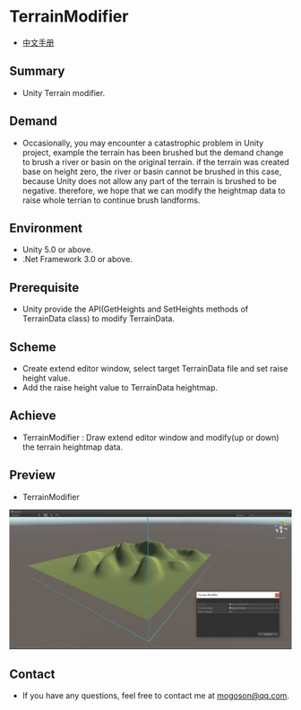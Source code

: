 ﻿# TerrainModifier
- [中文手册](./README_ZH.md)

## Summary
- Unity Terrain modifier.

## Demand
- Occasionally, you may encounter a catastrophic problem in Unity project, example the terrain has
  been brushed but the demand change to brush a river or basin on the original terrain. if the
  terrain was created base on height zero, the river or basin cannot be brushed in this case, because
  Unity does not allow any part of the terrain is brushed to be negative. therefore, we hope that we
  can modify the heightmap data to raise whole terrian to continue brush landforms.

## Environment
- Unity 5.0 or above.
- .Net Framework 3.0 or above.

## Prerequisite
- Unity provide the API(GetHeights and SetHeights methods of TerrainData class) to modify TerrainData.

## Scheme
- Create extend editor window, select target TerrainData file and set raise height value.
- Add the raise height value to TerrainData heightmap.

## Achieve
- TerrainModifier : Draw extend editor window and modify(up or down) the terrain heightmap data.

## Preview
- TerrainModifier

![Terrain Modifier](./Attachments/TerrainModifier.png)

## Contact
- If you have any questions, feel free to contact me at mogoson@qq.com.